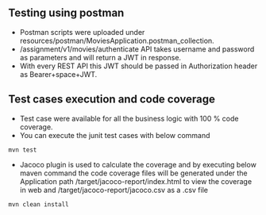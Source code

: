 ## Testing using postman

* Postman scripts were uploaded under resources/postman/MoviesApplication.postman_collection.
* /assignment/v1/movies/authenticate API takes username and password as parameters and will return a JWT in response.
* With every REST API this JWT should be passed in Authorization header as Bearer+space+JWT.

## Test cases execution and code coverage

* Test case were available for all the business logic with 100 % code coverage.
* You can execute the junit test cases with below command
```shell
mvn test
```
* Jacoco plugin is used to calculate the coverage and by executing below maven command the code coverage files will be generated under the Application path /target/jacoco-report/index.html to view the coverage in web and /target/jacoco-report/jacoco.csv as a .csv file
```shell
mvn clean install
```